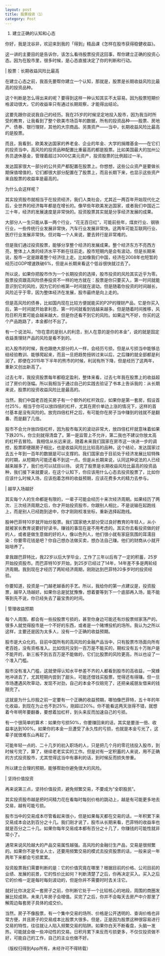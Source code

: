```yaml
---
layout: post
title: 股票投资（1）
category: Post
---
```


1. 建立正确的认知和心态

你好，我是沈谷非，欢迎来到我的「得到」精品课《怎样在股市获得稳健收益》。

这一讲的主要目的是告诉你，该怎么看待股票投资这回事，帮你建立正确的投资心态。因为在股市里，很多时候，是心态直接决定了你的判断和行动。 

| 股票：长期收益风险比最高

在建立心态之前，我首先要帮你建立一个认知，那就是，股票是长期收益风险比最高的投资品种。

这个判断是怎么得出来的呢？要得到这样一种认知其实不太容易。因为股票短期价格波动很大，它的收益率只有通过长期观察，才能得出结论。

这要先跟你说说我自己的经历。我在25岁的时候坚定地投入股市，因为我当时所受的教育，让我看到了整个欧美市场百年的数据，所有的投资品种——股票、房地产、债券、银行理财，其他的大宗商品、另类资产——当中，长期收益风险比最高的是股票。

而且，我看到，欧美发达国家的养老金、企业的年金、大学的捐赠基金——在它们的投资当中，高风险的投资品种配置比重最高的都是股票。比如美国最大的加州公务员退休基金，管理着超过3000亿美元资产，投资股票的比例超过一半。

发达国家很大一部分的公共资产都配置在股票上。你想想，这些公众资产是要做长期保值增值的，它们都很大部分配置在了股票上，而且长期下来，也显示这些资产来自股票的收益率是最高的。

为什么会这样呢？

其实投资股市就相当于在投资经济，我们人类社会，尤其近一两百年开始现代化之后，全世界的经济每年都是在增长的。像早些年欧美发达国家，或者我们中国近二三十年，经济的发展速度是非常快的。投资股票其实就是分享经济发展的成果。

大部分人一生只能从事一两个行业，“花无百日红”，可能前些年，煤炭行业、钢铁行业，一些传统行业发展非常快，汽车行业发展非常快。这两年可能互联网行业、医疗行业发展非常快。但对每一个人来说，要去转行是非常难的。

但是我们通过投资股票，能够分享整个经济的发展成果。整个经济东方不亮西方亮，整体上人类的经济水平不断在往前走。股市短期内是会有波动，但是长期来说，股市一定是跟着整个经济往上走。比如像我们中国，经济在2008年也短暂的经历过GDP增速跌破6%，但是从长期来看这个低谷很快就过去了。

所以说，如果你把股市作为一个长期投资的选择，股市投资的风险其实近乎为零。股票投资跟高风险债券投资不一样的地方就在：股票是你只要买入，第一时间就能意识到它的风险，因为它的价格第一时间就在波动。但是随着你投资的时间越长，风险近乎于零，因为整体经济在发展，股市最终是向上走的。

但是高风险的债券，比如国内现在比较方便就能买的P2P的理财产品，它是你买入后，第一时间就开始拿利息、第一时间就看到钱越来越多。但是随着时间推移，风险日积月累可能会越来越大，但是你还看不到它的风险。如果运气不好，你买的这个产品跑路了，本金都付不出了。

有一个说法叫，“你在意的是别人的利息，别人在意的是你的本金”，说的就是固定收益类理财产品的风险是看不到的。

初入股市的时候，我也跟绝大部分的人一样，会经历亏损，但是从亏损当中能够总结经验教训、能够爬起来，而且一旦把趋势扭转过来以后，之后赚的就全部都是利润了。即便在2015年下半年的熊市的时候，利润有所下降，但是经历了这两年，重新又创出新高了。

过去七年，我投资股票每年都稳定盈利，整体来看，过去七年我在股票上的收益超过了房价的涨幅。所以我相当于通过自己的实践去验证了书本上告诉我的：从长期来说，股票的投资收益风险比是最高的。

当然，我们中国老百姓买房子有一个额外的杠杆效应，如果你是第一套房，假设首付25%，相当于你可以放四倍的杠杆，尤其在房价单边上涨的情况下，这样的首付基本是没有风险的。放完四倍杠杆之后，有可能你在房子当中赚到的钱就不是翻番、而是翻了几倍。

股市不会允许放四倍杠杆，因为股市每天的波动非常大，放四倍杠杆就意味着如果下跌20%，你立刻就得清盘了。第一是监管上不允许，第二我也不建议你放太高的杠杆去冒险。
我相信从长远来说，随着未来我们国家在房市这一块进一步的调控，股票即便跟房子相比，也是收益风险比比较高的品种。这个结论，发达国家过去五十年到一百年的数据是可以支撑的。我们国家由于目前处于经济发展比较特殊的时期，从短期内可能还看不到这一点。但是从长期来说，认同这种说法的人已经越来越多了，我们也可以拭目以待。
说完了股票是长期收益风险比最高的投资品种，我们接下来就要说，在这个认知下，你应该用什么心态去投资股票了，比如你应该什么时候入场，应该抱着怎样的收益预期，应该花费多大的精力去参与。

| 越早入场越好

其实每个人的生命都是有限的，一辈子可能会经历十来次经济周期。如果经历了两次、三次经济周期之后，你才开始投资股市，你跟别人相比，不是说输在起跑线上，而是别人已经跑到途中，你才刚刚校准坐标，重新选择起跑线。

股神巴菲特10岁就开始炒股票。我们国家绝大部分受过良好教育的年轻人，从小就被家长教育说要好好读书，赚钱的事现在是不用考虑的。其实你去看投资做的好的人，或者是做生意做的好的人，像以色列人，他们很小就有家庭氛围的耳濡目染：你要零花钱是吧？你自己想办法做买卖，想办法自己赚。他们的财商从小就开始培养了。

拿我跟巴菲特比，我22岁以后大学毕业，工作了三年以后有了一定的积蓄，25岁开始投资股市。而巴菲特10岁开始，到25岁已经过了14年，14年差不多是两轮经济周期。我到现在才经历了两轮经济周期，刚刚达到巴菲特20多岁时的投资经验。

你要知道，投资是一门越老越香的手艺。所以，我给你的第一点建议是，投资股票，越早入场越好。如果你总是犹犹豫豫，想着要等到下一个底部再入场，能不能等到先不说，你已经失去了最宝贵的时间。     

| 管理收益预期

每个人周围，都会有一些投股票亏损的，甚至你身边可能还有炒股票倾家荡产的。很多人就觉得股市是一个不好的东西，或者是一个赌博投机的场所。我认为之所以这样，主要还是因为太多人，没有一个正确的收益预期。

股市是大众化的。目前中国所有的高风险的金融产品当中，只有股票市场面向所有老百姓，没有资格准入。比如信托没到一百万是不能买的，期权没有五十万账户是不能开的，新三板不到五百万是不能做的，它们比股票的风险更高，所以也设了一个准入门槛。

股市没有准入门槛，这就使得认知水平参差不齐的人都看到股市的高收益，一窝蜂地冲进去了，尤其短期内尝到了甜头，可能还借钱买股票，觉得还有得赚。但一旦市场遭遇风吹草动，发现不对劲，自己的本金不仅赔完了，还把亲戚朋友借来的钱赔完了。

这就是为什么炒股之前一定要有一个正确的收益预期，哪怕像巴菲特，五十年的年化收益，到现在为止也不到25%，刚超过20%。你不能看这两天涨得不错，就想着今年明年要翻番，要想着加杠杆，到头来反而加速自己的亏损。

有一个很简单的算术：如果你亏损50%，你要赚回来的话，其实是要涨一倍、收益率达到100%。如果你的本金一旦遭受了永久性的亏损，也就是本金亏光了，这辈子就很难东山再起了。

可能年轻一点的、二十几岁的初入职场的人，只是把几个月的零花钱投入股市，到时候亏完了，算了，继续老老实实的工作。但是对有一定积蓄的人来说，用不正确的方式投资股市，尤其觉得这当中有暴利的话，到时候反而损失惨重。

所以建立合理的预期，能够帮助你避免很大的风险。     

| 坚持价值投资

再来说第三点，坚持价值投资，避免频繁交易，不要成为“全职股民”。

其实投资股市越是把时间精力花在看每时每刻价格的跳动上，越是有可能更多地去交易，越有可能亏损。

股市当中的交易成本尽管看起来很小，但是如果每天都在交易的话，一年积累下来交易成本会达到百分之十几。我们刚才说了，股市从长期来看，巴菲特的收益率也就是百分之二十几。如果你每年交易成本都有百分之十几了，你赚钱的可能性就非常小了。

通常来说风险越大的产品交易属性越强。高风险的金融衍生产品，交易是很频繁的。如果你不是专业人士，还要用频繁交易的模式去投资股票的话，一般来说一年两年下来都会亏损累累。

投资股票我们需要判断的是：它的价值究竟在哪里？根据目前的价格、公司目前的业绩、发展的前景，它的性价比如何？判断清楚了之后，你再决定买入。买入之后它的价格一定是每时每刻波动的，但是你并不需要时时去关注它。

就好比你决定买一套房子之前，你判断它处于一个比较核心的地段，周围的商圈发展比较成熟，未来几年房子会增值。买完了之后，你并不会每天去房产中介那里了解周边每套房子具体的成交价。

当然，房子不像股票，有一个集中交易的场所、价格是公开透明的、查询价格也非常方便，并且房子的交易成本比股票大很多。但是，正是因为股票这种很容易进行交易的特性，往往就让人陷入频繁交易的陷阱。如果你白天不断看盘，头脑一发热，可能就会做一些冲动性的交易。日积月累下来反而亏损更多，不仅仅投资做不好，可能自己的工作，自己的主业也做不好。




（版权归得到App所有，未经许可不得转载）
